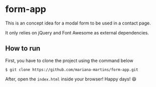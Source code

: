 # form-app

This is an concept idea for a modal form to be used in a contact page.

It only relies on jQuery and Font Awesome as external dependencies.

## How to run

First, you have to clone the project using the command below

```
$ git clone https://github.com/mariana-martins/form-app.git
```

After, open the `index.html` inside your browser! Happy days! :smile:
